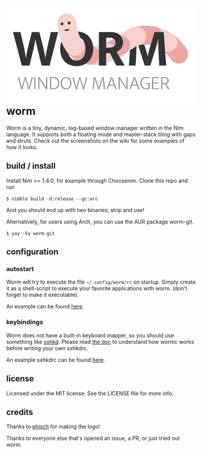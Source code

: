 <img src=logo.svg align=right>

# worm

Worm is a tiny, dynamic, tag-based window manager written in the Nim language.
It supports both a floating mode and master-stack tiling with gaps and struts.
Check out the screenshots on the wiki for some examples of how it looks.

## build / install

Install Nim >= 1.4.0, for example through Choosenim. Clone this repo and run

```
$ nimble build -d:release --gc:arc
```
And you should end up with two binaries; strip and use!

Alternatively, for users using Arch, you can use the AUR package worm-git.

```
$ yay -Sy worm-git
```

## configuration

### autostart

Worm will try to execute the file `~/.config/worm/rc` on startup.
Simply create it as a shell-script to execute your favorite applications with
worm.
(don't forget to make it executable).

An example can be found [here](examples/rc).

### keybindings

Worm does not have a built-in keyboard mapper, so you should use something like
[sxhkd](https://github.com/baskerville/sxhkd).
Please read [the doc](docs/wormc.md) to understand how wormc works before
writing your own sxhkdrc.

An example sxhkdrc can be found [here](examples/sxhkdrc).

## license

Licensed under the MIT license. See the LICENSE file for more info.

## credits

Thanks to [phisch](https://github.com/phisch) for making the logo!

Thanks to everyone else that's opened an issue, a PR, or just tried out worm. 
